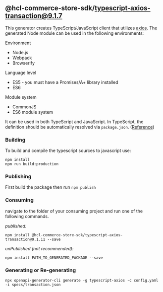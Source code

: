 ## @hcl-commerce-store-sdk/typescript-axios-transaction@9.1.7

This generator creates TypeScript/JavaScript client that utilizes [axios](https://github.com/axios/axios). The generated Node module can be used in the following environments:

Environment

- Node.js
- Webpack
- Browserify

Language level

- ES5 - you must have a Promises/A+ library installed
- ES6

Module system

- CommonJS
- ES6 module system

It can be used in both TypeScript and JavaScript. In TypeScript, the definition should be automatically resolved via `package.json`. ([Reference](http://www.typescriptlang.org/docs/handbook/typings-for-npm-packages.html))

### Building

To build and compile the typescript sources to javascript use:

```
npm install
npm run build:production
```

### Publishing

First build the package then run `npm publish`

### Consuming

navigate to the folder of your consuming project and run one of the following commands.

_published:_

```
npm install @hcl-commerce-store-sdk/typescript-axios-transaction@9.1.11 --save
```

_unPublished (not recommended):_

```
npm install PATH_TO_GENERATED_PACKAGE --save
```

### Generating or Re-generating

```
npx openapi-generator-cli generate -g typescript-axios -c config.yaml -i specs/transaction.json
```

